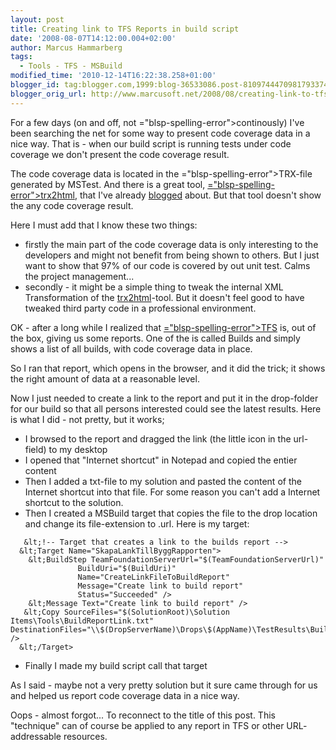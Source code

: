 ```yaml
---
layout: post
title: Creating link to TFS Reports in build script
date: '2008-08-07T14:12:00.004+02:00'
author: Marcus Hammarberg
tags:
  - Tools - TFS - MSBuild
modified_time: '2010-12-14T16:22:38.258+01:00'
blogger_id: tag:blogger.com,1999:blog-36533086.post-8109744470981793374
blogger_orig_url: http://www.marcusoft.net/2008/08/creating-link-to-tfs-reports-in-build.html
---
```


For a few days (on and off, not <span>="blsp-spelling-error">continously</span>) I've been searching the
net for some way to present code coverage data in a nice way. That is -
when our build script is running tests under code coverage we don't
present the code coverage result.

The code coverage data is located in the <span>="blsp-spelling-error">TRX</span>-file generated by <span
id="SPELLING_ERROR_2" class="blsp-spelling-error">MSTest</span>. And
there is a great tool, [<span>="blsp-spelling-error">trx</span>2html](http://www.codeplex.com/trx2html),
that I've already
[blogged](http://www.marcusoft.net/2008/03/publish-tfs-testresult-as-html.html)
about. But that tool doesn't show the any code coverage result.

Here I must add that I know these two things:

-   firstly the main part of the code coverage data is only interesting
    to the developers and might not benefit from being shown to
    others.
    But I just want to show that 97% of our code is covered by out unit
    test. Calms the project management...
-   secondly - it might be a simple thing to tweak the internal XML
    Transformation of the [<span>trx</span>2html](http://www.codeplex.com/trx2html)-tool.
    But it doesn't feel good to have tweaked third party code in a
    professional environment.

OK - after a long while I realized that [<span>="blsp-spelling-error">TFS</span>](http://en.wikipedia.org/wiki/Team_Foundation_Server)
is, out of the box, giving us some reports. One of the is called Builds
and simply shows a list of all builds, with code coverage data in place.

So I ran that report, which opens in the browser, and it did the trick;
it shows the right amount of data at a reasonable level.

Now I just needed to create a link to the report and put it in the
drop-folder for our build so that all persons interested could see the
latest results. Here is what I did - not pretty, but it works;

-   I browsed to the report and dragged the link (the little icon in the
    <span>url</span>-field) to my desktop
-   I opened that "Internet shortcut" in Notepad and copied the <span
    id="SPELLING_ERROR_7" class="blsp-spelling-error">entier</span>
    content
-   Then I added a <span>txt</span>-file to my solution and
    pasted the content of the Internet shortcut into that file.
    For some reason you can't add a Internet shortcut to the solution.
-   Then I created a <span>MSBuild</span> target that copies the
    file to the drop location and change its file-extension to .<span
    id="SPELLING_ERROR_10" class="blsp-spelling-error">url</span>.
    Here is my target:

<!-- -->
       &lt;!-- Target that creates a link to the builds report -->
      &lt;Target Name="SkapaLankTillByggRapporten">
        &lt;BuildStep TeamFoundationServerUrl="$(TeamFoundationServerUrl)"
                   BuildUri="$(BuildUri)"
                   Name="CreateLinkFileToBuildReport"
                   Message="Create link to build report"
                   Status="Succeeded" />
        &lt;Message Text="Create link to build report" />
       &lt;Copy SourceFiles="$(SolutionRoot)\Solution Items\Tools\BuildReportLink.txt" DestinationFiles="\\$(DropServerName)\Drops\$(AppName)\TestResults\BuildReportLink.url" />
      &lt;/Target>



-   Finally I made my build script call that target

As I said - maybe not a very pretty solution but it sure came through
for us and helped us report code coverage data in a nice way.

<span id="SPELLING_ERROR_34"
class="blsp-spelling-corrected">Oops</span> - almost forgot... To
reconnect to the title of this post. This "technique" can of course be
applied to any report in <span id="SPELLING_ERROR_35"
class="blsp-spelling-error">TFS</span> or other URL-<span
id="SPELLING_ERROR_36"
class="blsp-spelling-corrected">addressable</span> <span
id="SPELLING_ERROR_37"
class="blsp-spelling-corrected">resources</span>.
